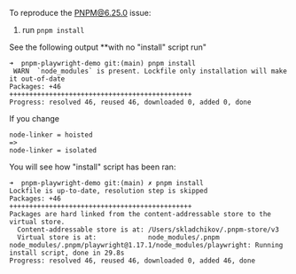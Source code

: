 To reproduce the PNPM@6.25.0 issue:

1. run `pnpm install`

See the following output **with no "install" script run"

```
➜  pnpm-playwright-demo git:(main) pnpm install
 WARN  `node_modules` is present. Lockfile only installation will make it out-of-date
Packages: +46
++++++++++++++++++++++++++++++++++++++++++++++
Progress: resolved 46, reused 46, downloaded 0, added 0, done
```

If you change

```
node-linker = hoisted
=> 
node-linker = isolated
```

You will see how "install" script has been ran:

```
➜  pnpm-playwright-demo git:(main) ✗ pnpm install
Lockfile is up-to-date, resolution step is skipped
Packages: +46
++++++++++++++++++++++++++++++++++++++++++++++
Packages are hard linked from the content-addressable store to the virtual store.
  Content-addressable store is at: /Users/skladchikov/.pnpm-store/v3
  Virtual store is at:             node_modules/.pnpm
node_modules/.pnpm/playwright@1.17.1/node_modules/playwright: Running install script, done in 29.8s
Progress: resolved 46, reused 46, downloaded 0, added 46, done
```